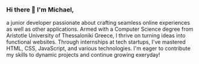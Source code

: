 ### Hi there 👋 I'm Michael,
a junior developer passionate about crafting seamless online experiences as well as other applications. Armed with a Computer Science degree from Aristotle University of Thessaloniki Greece, I thrive on turning ideas into functional websites. 
Through internships at tech startups, I've mastered HTML, CSS, JavaScript, and various technologies. I'm eager to contribute my skills to dynamic projects and continue growing exeryday!
<!--
**chatzakis/chatzakis** is a ✨ _special_ ✨ repository because its `README.md` (this file) appears on your GitHub profile.

- 🔭 I’m currently working on fun web projects and small applications 🖥💻📱
- 🌱 I’m currently learning new technologies and frameworks
- 📫 How to reach me: Connect with me on [LinkedIn](https://www.linkedin.com/in/michail-chatzakis-871284260/)
